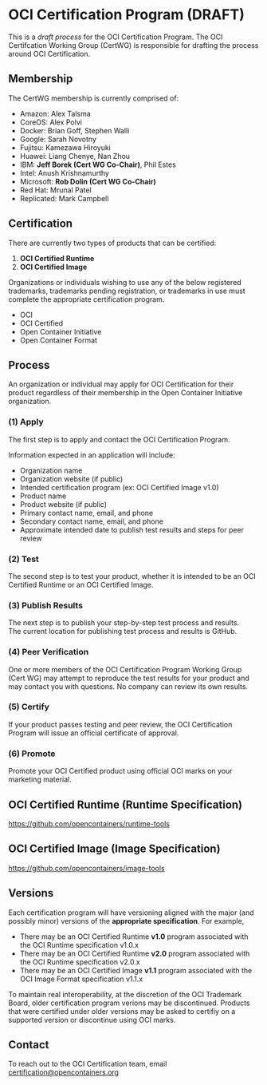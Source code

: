 # OCI Certification Program (DRAFT)

This is a *draft process* for the OCI Certification Program. The OCI Certifcation Working Group (CertWG) is responsible for drafting the process around OCI Certification. 

## Membership

The CertWG membership is currently comprised of:

* Amazon: Alex Talsma
* CoreOS: Alex Polvi
* Docker: Brian Goff, Stephen Walli
* Google: Sarah Novotny
* Fujitsu: Kamezawa Hiroyuki
* Huawei: Liang Chenye, Nan Zhou
* IBM: **Jeff Borek (Cert WG Co-Chair)**, Phil Estes
* Intel: Anush Krishnamurthy
* Microsoft: **Rob Dolin (Cert WG Co-Chair)**
* Red Hat: Mrunal Patel
* Replicated: Mark Campbell

## Certification

There are currently two types of products that can be certified:

1. **OCI Certified Runtime**
2. **OCI Certified Image**

Organizations or individuals wishing to use any of the below registered trademarks, trademarks pending registration, or trademarks in use must complete the appropriate certification program.
* OCI
* OCI Certified
* Open Container Initiative
* Open Container Format

## Process

An organization or individual may apply for OCI Certification for their product regardless of their membership in the Open Container Initiative organization.  

### (1) Apply

The first step is to apply and contact the OCI Certification Program.

Information expected in an application will include:
* Organization name
* Organization website (if public)
* Intended certification program (ex: OCI Certified Image v1.0)
* Product name
* Product website (if public)
* Primary contact name, email, and phone
* Secondary contact name, email, and phone
* Approximate intended date to publish test results and steps for peer review

### (2) Test

The second step is to test your product, whether it is intended to be an OCI Certified Runtime or an OCI Certified Image.

### (3) Publish Results

The next step is to publish your step-by-step test process and results.  
The current location for publishing test process and results is GitHub.

### (4) Peer Verification

One or more members of the OCI Certification Program Working Group (Cert WG) may attempt to reproduce the test results for your product and may contact you with questions. No company can review its own results.

### (5) Certify

If your product passes testing and peer review, the OCI Certification Program will issue an official certificate of approval.

### (6) Promote

Promote your OCI Certified product using official OCI marks on your marketing material.

## OCI Certified Runtime (Runtime Specification)

https://github.com/opencontainers/runtime-tools

## OCI Certified Image (Image Specification)

https://github.com/opencontainers/image-tools

## Versions

Each certification program will have versioning aligned with the major (and possibly minor) versions of the **appropriate specification**.
For example, 
* There may be an OCI Certified Runtime **v1.0** program associated with the OCI Runtime specification v1.0.x
* There may be an OCI Certified Runtime **v2.0** program associated with the OCI Runtime specification v2.0.x
* There may be an OCI Certified Image **v1.1** program associated with the OCI Image Format specification v1.1.x

To maintain real interoperability, at the discretion of the OCI Trademark Board, older certification program verions may be discontinued.
Products that were certified under older versions may be asked to certifiy on a supported version or discontinue using OCI marks.

## Contact

To reach out to the OCI Certification team, email [certification@opencontainers.org](mailto:certification@opencontainers.org)
